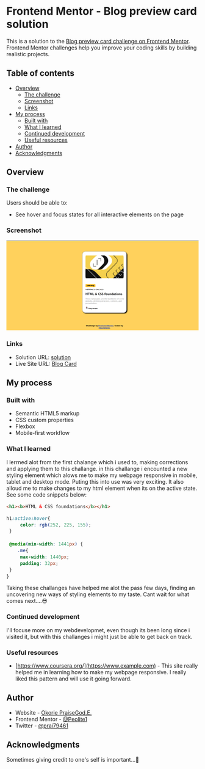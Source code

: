 # Frontend Mentor - Blog preview card solution

This is a solution to the [Blog preview card challenge on Frontend Mentor](https://www.frontendmentor.io/challenges/blog-preview-card-ckPaj01IcS). Frontend Mentor challenges help you improve your coding skills by building realistic projects. 

## Table of contents

- [Overview](#overview)
  - [The challenge](#the-challenge)
  - [Screenshot](#screenshot)
  - [Links](#links)
- [My process](#my-process)
  - [Built with](#built-with)
  - [What I learned](#what-i-learned)
  - [Continued development](#continued-development)
  - [Useful resources](#useful-resources)
- [Author](#author)
- [Acknowledgments](#acknowledgments)


## Overview

### The challenge

Users should be able to:

- See hover and focus states for all interactive elements on the page

### Screenshot

![Blog preview card](images/Screenshort2.png)

### Links

- Solution URL: [solution](https://github.com/Peolite1/Blog-Card.git)
- Live Site URL: [Blog Card](https://peolite1.github.io/Blog-Card/)

## My process

### Built with

- Semantic HTML5 markup
- CSS custom properties
- Flexbox
- Mobile-first workflow

### What I learned

I lerrned alot from the first chalange which i used to, making corrections and applying them to this challange. in this challange i encounted a new styling element which alows me to make my webpage responsive in mobile, tablet and desktop mode. Puting this into use was very exciting. It also alloud me to make changes to my html element when its on the active state.
 See some code snippets below:

```html
<h1><b>HTML & CSS foundations</b></h1>
```
```css
h1:active:hover{
     color: rgb(252, 225, 155); 
 }

 @media(min-width: 1441px) {
    .me{
     max-width: 1440px;
     padding: 32px;
 }
}

```
Taking these challanges have helped me alot the pass few days, finding an uncovering new ways of styling elements to my taste. Cant wait for what comes next....😎

### Continued development
I'll focuse more on my webdevelopmet, even though its been long since i visited it, but with this challanges i might just be able to get back on track.

### Useful resources

- [https://www.coursera.org/](https://www.example.com) - This site really helped me in learning how to make my webpage responsive. I really liked this pattern and will use it going forward.

## Author

- Website - [Okorie PraiseGod.E.](https://peolite1.github.io/Blog-Card/)
- Frontend Mentor - [@Peolite1](https://www.frontendmentor.io/profile/Peolite1)
- Twitter - [@prai79461](https://x.com/prai79461)

## Acknowledgments
Sometimes giving credit to one's self  is important...🙂
